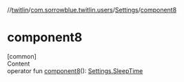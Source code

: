 //[twitlin](../../index.md)/[com.sorrowblue.twitlin.users](../index.md)/[Settings](index.md)/[component8](component8.md)



# component8  
[common]  
Content  
operator fun [component8](component8.md)(): [Settings.SleepTime](-sleep-time/index.md)  



